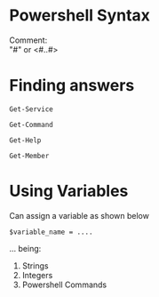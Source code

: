 # Powershell Syntax
Comment: <br>
"#" or <#..#>

# Finding answers
```
Get-Service
```

```
Get-Command
```

```
Get-Help
```

```
Get-Member
```

# Using Variables
Can assign a variable as shown below
```
$variable_name = ....
```
... being:
1. Strings
2. Integers
3. Powershell Commands


